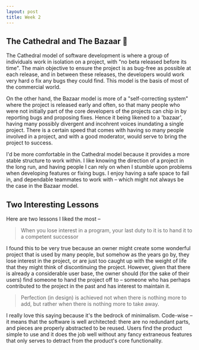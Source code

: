 ```yaml
---
layout: post
title: Week 2
---
```


## The Cathedral and The Bazaar 💒 

The Cathedral model of software development is where a group of individuals work in isolation on a project, with "no beta released before its time". The main objective to ensure the project is as bug-free as possible at each release, and in between these releases, the developers would work very hard o fix any bugs they could find. This model is the basis of most of the commercial world.

On the other hand, the Bazaar model is more of a "self-correcting system" where the project is released early and often, so that many people who were not initially part of the core developers of the projects can chip in by reporting bugs and proposing fixes. Hence it being likened to a 'bazaar', having many possibly divergent and incohrent voices inundating a single project. There is a certain speed that comes with having so many people involved in a project, and with a good moderator, would serve to bring the project to success.

I'd be more comfortable in the Cathedral model because it provides a more stable structure to work within. I like knowing the direction of a project in the long run, and having people I can rely on when I stumble upon problems when developing features or fixing bugs. I enjoy having a safe space to fail in, and dependable teammates to work with – which might not always be the case in the Bazaar model.

## Two Interesting Lessons

Here are two lessons I liked the most – 

> When you lose interest in a program, your last duty to it is to hand it to a competent successor

I found this to be very true because an owner might create some wonderful project that is used by many people, but somehow as the years go by, they lose interest in the project, or are just too caught up with the weight of life that they might think of discontinuing the project. However, given that there is already a considerable user base, the owner should (for the sake of their users) find someone to hand the project off to – someone who has perhaps contributed to the project in the past and has interest to maintain it.

> Perfection (in design) is achieved not when there is nothing more to add, but rather when there is nothing more to take away.

I really love this saying because it's the bedrock of minimalism. Code-wise – it means that the software is well architected: there are no redundant parts, and pieces are properly abstracted to be reused. Users find the product simple to use and it does the job well without any fancy extraneous features that only serves to detract from the product's core functionality.